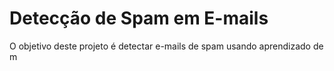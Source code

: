 # Detecção de Spam em E-mails

O objetivo deste projeto é detectar e-mails de spam usando aprendizado de m
